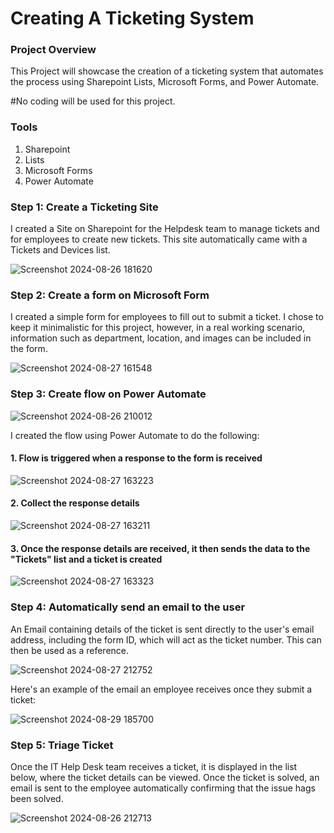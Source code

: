# Creating A Ticketing System

### Project Overview

This Project will showcase the creation of a ticketing system that automates the process using Sharepoint Lists, Microsoft Forms, and Power Automate.

#No coding will be used for this project.

### Tools
1. Sharepoint
3. Lists
4. Microsoft Forms
5. Power Automate

### Step 1: Create a Ticketing Site


I created a Site on Sharepoint for the Helpdesk team to manage tickets and for employees to create new tickets.
This site automatically came with a Tickets and Devices list.



![Screenshot 2024-08-26 181620](https://github.com/user-attachments/assets/d196395f-ea2a-474a-a89a-12706af89cbd)




### Step 2: Create a form on Microsoft Form

I created a simple form for employees to fill out to submit a ticket. I chose to keep it minimalistic for this project, however, in a real working scenario, information such as department, location, and images can be included in the form.

![Screenshot 2024-08-27 161548](https://github.com/user-attachments/assets/2781ff81-d8ce-4f1e-83c5-53b64a7ad967)





### Step 3: Create flow on Power Automate

![Screenshot 2024-08-26 210012](https://github.com/user-attachments/assets/552bcbc1-545d-4d70-9070-460da4d55b5a)

I created the flow using Power Automate to do the following:

#### 1. Flow is triggered when a response to the form is received

![Screenshot 2024-08-27 163223](https://github.com/user-attachments/assets/7a35cabd-7622-46a8-9cef-ed29c827d0ee)


#### 2. Collect the response details

![Screenshot 2024-08-27 163211](https://github.com/user-attachments/assets/ce733258-7676-43b1-a03d-1216cfc6949f)


#### 3. Once the response details are received, it then sends the data to the "Tickets" list and a ticket is created

![Screenshot 2024-08-27 163323](https://github.com/user-attachments/assets/c2802026-7a76-4944-b402-fad3258f558e)


### Step 4: Automatically send an email to the user

An Email containing details of the ticket is sent directly to the user's email address, including the form ID, which will act as the ticket number. This can then be used as a reference.

![Screenshot 2024-08-27 212752](https://github.com/user-attachments/assets/f8a0680e-b0e7-4db6-aae9-bae9fbf3ff02)

Here's an example of the email an employee receives once they submit a ticket:
  
![Screenshot 2024-08-29 185700](https://github.com/user-attachments/assets/a92c4c24-cf3b-47dd-9e4e-e33c6237337a)

### Step 5: Triage Ticket

Once the IT Help Desk team receives a ticket, it is displayed in the list below, where the ticket details can be viewed. Once the ticket is solved, an email is sent to the employee automatically confirming that the issue hags been solved.

![Screenshot 2024-08-26 212713](https://github.com/user-attachments/assets/253f4cbc-3a65-4d68-bf3d-0ea654aaead6)




